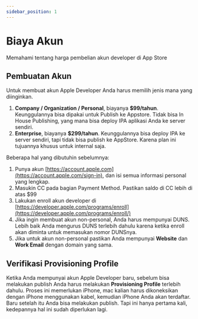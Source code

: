 ```yaml
---
sidebar_position: 1
---
```


# Biaya Akun

Memahami tentang harga pembelian akun developer di App Store

## Pembuatan Akun

Untuk membuat akun Apple Developer Anda harus memilih jenis mana yang diinginkan.

1. **Company / Organization / Personal**, biayanya **$99/tahun**. Keunggulannya bisa dipakai untuk Publish ke Appstore. Tidak bisa In House Publishing, yang mana bisa deploy IPA aplikasi Anda ke server sendiri.
2. **Enterprise**, biayanya **$299/tahun**. Keunggulannya bisa deploy IPA ke server sendiri, tapi tidak bisa publish ke AppStore. Karena plan ini tujuannya khusus untuk internal saja.

Beberapa hal yang dibutuhin sebelumnya:

1. Punya akun [https://account.apple.com](https://account.apple.com/sign-in), dan isi semua informasi personal yang lengkap.
2. Masukin CC pada bagian Payment Method. Pastikan saldo di CC lebih di atas $99
3. Lakukan enroll akun developer di [https://developer.apple.com/programs/enroll](https://developer.apple.com/programs/enroll/)
4. Jika ingin membuat akun non-personal, Anda harus mempunyai DUNS. Lebih baik Anda mengurus DUNS terlebih dahulu karena ketika enroll akan diminta untuk memasukan nomor DUNSnya.
5. Jika untuk akun non-personal pastikan Anda mempunyai **Website** dan **Work Email** dengan domain yang sama.

## Verifikasi Provisioning Profile

Ketika Anda mempunyai akun Apple Developer baru, sebelum bisa melakukan publish Anda harus melakukan **Provisioning Profile** terlebih dahulu. Proses ini memerlukan iPhone, mac kalian harus dikoneksikan dengan iPhone menggunakan kabel, kemudian iPhone Anda akan terdaftar. Baru setelah itu Anda bisa melakukan publish. Tapi ini hanya pertama kali, kedepannya hal ini sudah diperlukan lagi.